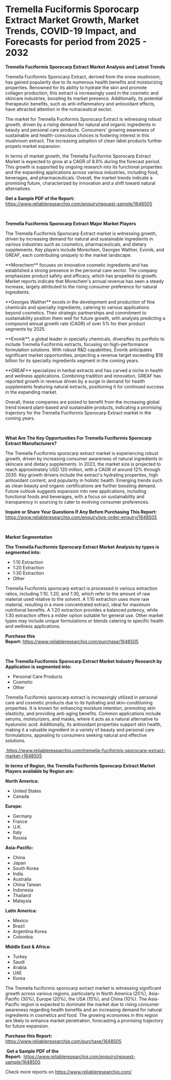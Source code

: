 <p><h1>Tremella Fuciformis Sporocarp Extract Market Growth, Market Trends, COVID-19 Impact, and Forecasts for period from 2025 - 2032</h1></p><p><strong>Tremella Fuciformis Sporocarp Extract Market Analysis and Latest Trends</strong></p>
<p><p>Tremella Fuciformis Sporocarp Extract, derived from the snow mushroom, has gained popularity due to its numerous health benefits and moisturizing properties. Renowned for its ability to hydrate the skin and promote collagen production, this extract is increasingly used in the cosmetic and skincare industries, boosting its market presence. Additionally, its potential therapeutic benefits, such as anti-inflammatory and antioxidant effects, have attracted attention in the nutraceutical sector.</p><p>The market for Tremella Fuciformis Sporocarp Extract is witnessing robust growth, driven by a rising demand for natural and organic ingredients in beauty and personal care products. Consumers' growing awareness of sustainable and health-conscious choices is fostering interest in this mushroom extract. The increasing adoption of clean label products further propels market expansion.</p><p>In terms of market growth, the Tremella Fuciformis Sporocarp Extract Market is expected to grow at a CAGR of 8.9% during the forecast period. This growth is supported by ongoing research into its functional properties and the expanding applications across various industries, including food, beverages, and pharmaceuticals. Overall, the market trends indicate a promising future, characterized by innovation and a shift toward natural alternatives.</p></p>
<p><strong>Get a Sample PDF of the Report:&nbsp;</strong> <a href="https://www.reliableresearchiq.com/enquiry/request-sample/1648505?utm_campaign=3513&utm_medium=2&utm_source=Github&utm_content=ia&utm_term=01042025&utm_id=tremella-fuciformis-sporocarp-extract">https://www.reliableresearchiq.com/enquiry/request-sample/1648505</a></p>
<p>&nbsp;</p>
<p><strong>Tremella Fuciformis Sporocarp Extract Major Market Players</strong></p>
<p><p>The Tremella Fuciformis Sporocarp Extract market is witnessing growth, driven by increasing demand for natural and sustainable ingredients in various industries such as cosmetics, pharmaceuticals, and dietary supplements. Key players include Morechem, Georges Walther, Evonik, and GREAF, each contributing uniquely to the market landscape.</p><p>**Morechem** focuses on innovative cosmetic ingredients and has established a strong presence in the personal care sector. The company emphasizes product safety and efficacy, which has propelled its growth. Market reports indicate that Morechem's annual revenue has seen a steady increase, largely attributed to the rising consumer preference for natural ingredients.</p><p>**Georges Walther** excels in the development and production of fine chemicals and specialty ingredients, catering to various applications beyond cosmetics. Their strategic partnerships and commitment to sustainability position them well for future growth, with analysts predicting a compound annual growth rate (CAGR) of over 5% for their product segments by 2025.</p><p>**Evonik**, a global leader in specialty chemicals, diversifies its portfolio to include Tremella Fuciformis extracts, focusing on high-performance formulation solutions. With robust R&D capabilities, Evonik anticipates significant market opportunities, projecting a revenue target exceeding $18 billion for its specialty ingredients segment in the coming years.</p><p>**GREAF** specializes in herbal extracts and has carved a niche in health and wellness applications. Combining tradition and innovation, GREAF has reported growth in revenue driven by a surge in demand for health supplements featuring natural extracts, positioning it for continued success in the expanding market.</p><p>Overall, these companies are poised to benefit from the increasing global trend toward plant-based and sustainable products, indicating a promising trajectory for the Tremella Fuciformis Sporocarp Extract market in the coming years.</p></p>
<p>&nbsp;</p>
<p><strong>What Are The Key Opportunities For Tremella Fuciformis Sporocarp Extract Manufacturers?</strong></p>
<p><p>The Tremella Fuciformis sporocarp extract market is experiencing robust growth, driven by increasing consumer awareness of natural ingredients in skincare and dietary supplements. In 2023, the market size is projected to reach approximately USD 120 million, with a CAGR of around 12% through 2030. Key growth drivers include the extract's hydrating properties, high antioxidant content, and popularity in holistic health. Emerging trends such as clean beauty and organic certifications are further boosting demand. Future outlook suggests expansion into new applications, including functional foods and beverages, with a focus on sustainability and transparency in sourcing to cater to evolving consumer preferences.</p></p>
<p><strong>Inquire or Share Your Questions If Any Before Purchasing This Report:</strong> <a href="https://www.reliableresearchiq.com/enquiry/pre-order-enquiry/1648505?utm_campaign=3513&utm_medium=2&utm_source=Github&utm_content=ia&utm_term=01042025&utm_id=tremella-fuciformis-sporocarp-extract">https://www.reliableresearchiq.com/enquiry/pre-order-enquiry/1648505</a></p>
<p>&nbsp;</p>
<p><strong>Market Segmentation</strong></p>
<p><strong>The Tremella Fuciformis Sporocarp Extract Market Analysis by types is segmented into:</strong></p>
<p><ul><li>1:10 Extraction</li><li>1:20 Extraction</li><li>1:30 Extraction</li><li>Other</li></ul></p>
<p><p>Tremella Fuciformis sporocarp extract is processed in various extraction ratios, including 1:10, 1:20, and 1:30, which refer to the amount of raw material used relative to the solvent. A 1:10 extraction uses more raw material, resulting in a more concentrated extract, ideal for maximum nutritional benefits. A 1:20 extraction provides a balanced potency, while 1:30 extraction offers a milder option suitable for general use. Other market types may include unique formulations or blends catering to specific health and wellness applications.</p></p>
<p><strong>Purchase this Report:&nbsp;</strong><a href="https://www.reliableresearchiq.com/purchase/1648505?utm_campaign=3513&utm_medium=2&utm_source=Github&utm_content=ia&utm_term=01042025&utm_id=tremella-fuciformis-sporocarp-extract">https://www.reliableresearchiq.com/purchase/1648505</a></p>
<p>&nbsp;</p>
<p><strong>The Tremella Fuciformis Sporocarp Extract Market Industry Research by Application is segmented into:</strong></p>
<p><ul><li>Personal Care Products</li><li>Cosmetic</li><li>Other</li></ul></p>
<p><p>Tremella Fuciformis sporocarp extract is increasingly utilized in personal care and cosmetic products due to its hydrating and skin-conditioning properties. It is known for enhancing moisture retention, promoting skin elasticity, and providing anti-aging benefits. Common applications include serums, moisturizers, and masks, where it acts as a natural alternative to hyaluronic acid. Additionally, its antioxidant properties support skin health, making it a valuable ingredient in a variety of beauty and personal care formulations, appealing to consumers seeking natural and effective solutions.</p></p>
<p><a href="https://www.reliableresearchiq.com/tremella-fuciformis-sporocarp-extract-market-r1648505?utm_campaign=3513&utm_medium=2&utm_source=Github&utm_content=ia&utm_term=01042025&utm_id=tremella-fuciformis-sporocarp-extract">&nbsp;https://www.reliableresearchiq.com/tremella-fuciformis-sporocarp-extract-market-r1648505</a></p>
<p><strong>In terms of Region, the Tremella Fuciformis Sporocarp Extract Market Players available by Region are:</strong></p>
<p>
    <p> <strong> North America: </strong>
        <ul>
            <li>United States</li>
            <li>Canada</li>
        </ul>
        </p> 
    <p> <strong> Europe: </strong>
        <ul>
            <li>Germany</li>
            <li>France</li>
            <li>U.K.</li>
            <li>Italy</li>
            <li>Russia</li>
        </ul>
        </p> 
    <p> <strong> Asia-Pacific: </strong>
        <ul>
            <li>China</li>
            <li>Japan</li>
            <li>South Korea</li>
            <li>India</li>
            <li>Australia</li>
            <li>China Taiwan</li>
            <li>Indonesia</li>
            <li>Thailand</li>
            <li>Malaysia</li>
        </ul>
        </p> 
    <p> <strong> Latin America: </strong>
        <ul>
            <li>Mexico</li>
            <li>Brazil</li>
            <li>Argentina Korea</li>
            <li>Colombia</li>
        </ul>
        </p> 
    <p> <strong> Middle East & Africa: </strong>
        <ul>
            <li>Turkey</li>
            <li>Saudi</li>
            <li>Arabia</li>
            <li>UAE</li>
            <li>Korea</li>
        </ul>
    </p>
    </p>
<p><p>The Tremella fuciformis sporocarp extract market is witnessing significant growth across various regions, particularly in North America (25%), Asia-Pacific (30%), Europe (20%), the USA (15%), and China (10%). The Asia-Pacific region is expected to dominate the market due to rising consumer awareness regarding health benefits and an increasing demand for natural ingredients in cosmetics and food. The growing economies in this region are likely to enhance market penetration, forecasting a promising trajectory for future expansion.</p></p>
<p><strong>Purchase this Report: </strong><a href="https://www.reliableresearchiq.com/purchase/1648505?utm_campaign=3513&utm_medium=2&utm_source=Github&utm_content=ia&utm_term=01042025&utm_id=tremella-fuciformis-sporocarp-extract">https://www.reliableresearchiq.com/purchase/1648505</a></p>
<p>&nbsp;<strong>Get a Sample PDF of the Report:&nbsp;&nbsp;</strong><a href="https://www.reliableresearchiq.com/enquiry/request-sample/1648505?utm_campaign=3513&utm_medium=2&utm_source=Github&utm_content=ia&utm_term=01042025&utm_id=tremella-fuciformis-sporocarp-extract">https://www.reliableresearchiq.com/enquiry/request-sample/1648505</a></p>
<p><strong></strong></p>
<p>Check more reports on <a href="https://www.reliableresearchiq.com/?utm_campaign=3513&utm_medium=2&utm_source=Github&utm_content=ia&utm_term=01042025&utm_id=tremella-fuciformis-sporocarp-extract">https://www.reliableresearchiq.com/</a></p>